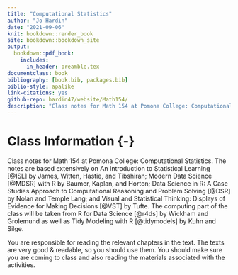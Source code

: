 ```yaml
--- 
title: "Computational Statistics"
author: "Jo Hardin"
date: "2021-09-06"
knit: bookdown::render_book
site: bookdown::bookdown_site
output:
  bookdown::pdf_book:
    includes:
      in_header: preamble.tex
documentclass: book
bibliography: [book.bib, packages.bib]
biblio-style: apalike
link-citations: yes
github-repo: hardin47/website/Math154/
description: "Class notes for Math 154 at Pomona College: Computational Statistics.  The notes are based extensively on An Introduction to Statistical Learning by James, Witten, Hastie, and Tibshirani as well as Modern Data Science with R by Baumer, Kaplan, and Horton."
---
```



# Class Information {-}

Class notes for Math 154 at Pomona College: Computational Statistics.  The notes are based extensively on An Introduction to Statistical Learning [@ISL] by James, Witten, Hastie, and Tibshiran;  Modern Data Science [@MDSR] with R by Baumer, Kaplan, and Horton; Data Science in R: A Case Studies Approach to Computational Reasoning and Problem Solving [@DSR] by Nolan and Temple Lang; and Visual and Statistical Thinking: Displays of Evidence for Making Decisions [@VST] by Tufte.  The computing part of the class will be taken from R for Data Science [@r4ds] by Wickham and Grolemund as well as Tidy Modeling with R [@tidymodels] by Kuhn and Silge.


You are responsible for reading the relevant chapters in the text.  The texts are very good & readable, so you should use them.   You should make sure you are coming to class and also reading the materials associated with the activities. 














